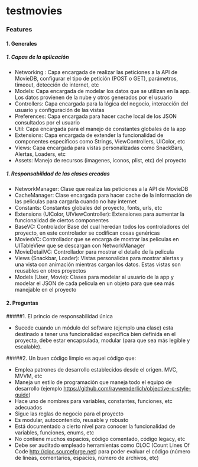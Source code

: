 # testmovies

### Features
#### 1. Generales
##### 1. Capas de la aplicación
- Networking : Capa encargada de realizar las peticiones a la API de MovieDB, configurar el tipo de petición (POST o GET), parámetros, timeout, detección de internet, etc
- Models: Capa encargada de modelar los datos que se utilizan en la app. Los datos provienen de la nube y otros generados por el usuario
- Controllers: Capa encargada para la lógica del negocio, interacción del usuario y configuración de las vistas
- Preferences: Capa encargada para hacer cache local de los JSON consultados por el usuario
- Util: Capa encargada para el manejo de constantes globales de la app
- Extensions: Capa encargada de extender la funcionalidad de componentes específicos como Strings, ViewControllers, UIColor, etc
- Views: Capa encargada para vistas personalizadas como SnackBars, Alertas, Loaders, etc
- Assets: Manejo de recursos (imagenes, iconos, plist, etc) del proyecto

##### 1. Responsabilidad de las clases creadas
- NetworkManager: Clase que realiza las peticiones a la API de MovieDB
- CacheManager: Clase encargada para hacer cache de la información de las peliculas para cargarla cuando no hay internet
- Constants: Constantes globales del proyecto, fonts, urls, etc
- Extensions (UIColor, UIViewController): Extensiones para aumentar la funcionalidad de ciertos componentes
- BaseVC: Controlador Base del cual heredan todos los controladores del proyecto, en este controlador se codifican cosas genéricas
- MoviesVC: Controllador que se encarga de mostrar las peliculas en UITableView que se descargan con NetworkManager
- MovieDetailVC: Controllador para mostrar el detalle de la pelicula
- Views (Snackbar, Loader): Vistas personalidas para mostrar alertas y una vista con animación mientras cargan los datos. Estas vistas son reusables en otros proyectos
- Models (User, Movie): Clases para modelar al usuario de la app y modelar el JSON de cada pelicula en un objeto para que sea más manejable en el proyecto

#### 2. Preguntas

#####1. El princio de responsabilidad única
- Sucede cuando un módulo del software (ejemplo una clase) esta destinado a tener una funcionalidad específica bien definida en el proyecto, debe estar encapsulada, modular (para que sea más legible y escalable).

#####2. Un buen código limpio es aquel código que:
- Emplea patrones de desarrollo establecidos desde el origen. MVC, MVVM, etc
- Maneja un estilo de programación que maneja todo el equipo de desarrollo (ejemplo https://github.com/raywenderlich/objective-c-style-guide)
- Hace uno de nombres para variables, constantes, funciones, etc adecuados
- Sigue las reglas de negocio para el proyecto
- Es modular, autocontenido, reusable y robusto
- Está documentado a cierto nivel para conocer la funcionalidad de variables, funciones, enums, etc
- No contiene muchos espacios, código comentado, código legacy, etc
- Debe ser auditado empleado herramientas como CLOC (Count Lines Of Code http://cloc.sourceforge.net) para poder evaluar el código (número de líneas, comentarios, espacios, número de archivos, etc)





